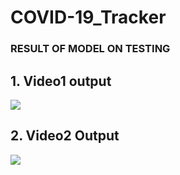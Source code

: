 # COVID-19_Tracker
### RESULT OF MODEL ON TESTING 
## 1. Video1 output

![](https://github.com/vikashnitjsr/COVID-19_Tracker/blob/master/ezgif.com-video-to-gif(1).gif)


## 2. Video2 Output

![](https://github.com/vikashnitjsr/COVID-19_Tracker/blob/master/output.gif)
